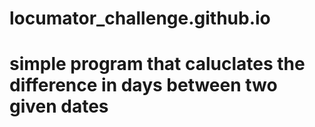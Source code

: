 # locumator_challenge.github.io
# simple program that caluclates the difference in days between two given dates
